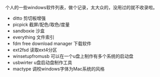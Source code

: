 个人的一些windows软件列表，做个记录，太大众的，没用过的就不收录啦。

- ditto   剪切板增强
- picpick  截屏/配色/取色/度量
- sandboxie   沙盒
- everything   文件索引
- fdm   free download manager 下载软件
- ext2fsd  读取ext4分区
- winsetupfromusb  可以在一个u盘上制作有多个系统的启动盘
- usbwirter  u盘启动盘制作工具
- mactype    调校windows字体为Mac系统的风格
